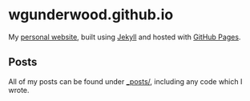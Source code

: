 # wgunderwood.github.io

My
[personal website](https://wgunderwood.github.io/),
built using
[Jekyll](https://jekyllrb.com/)
and hosted with [GitHub Pages](https://pages.github.com/).

## Posts

All of my posts can be found under
[_posts/](https://github.com/WGUNDERWOOD/wgunderwood.github.io/tree/main/_posts),
including any code which I wrote.
